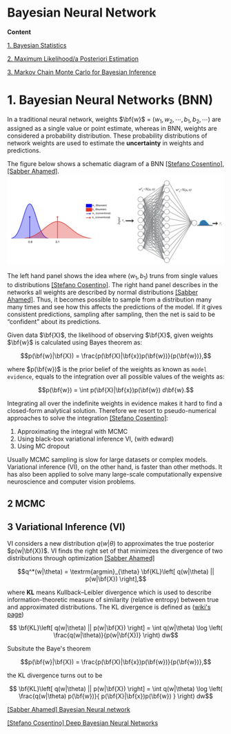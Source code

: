 # Bayesian Neural Network

**Content**

[1. Bayesian Statistics](https://github.com/HsiangHung/MachineLearningNote/tree/master/Bayesian%20and%20MCMC#1-bayesian-statistics)

[2. Maximum Likelihood/a Posteriori Estimation](https://github.com/HsiangHung/MachineLearningNote/tree/master/Bayesian%20and%20MCMC#2-maximum-likelihooda-posteriori-estimation)


[3. Markov Chain Monte Carlo for Bayesian Inference](https://github.com/HsiangHung/MachineLearningNote/tree/master/Bayesian%20and%20MCMC#3-markov-chain-monte-carlo-for-bayesian-inference)



# 1. Bayesian Neural Networks (BNN)


In a traditional neural network, weights $\bf{w}$ = $(w_1, w_2, \cdots, b_1, b_2, \cdots)$ are assigned as a single value or point estimate, whereas in BNN, weights are considered a probability distribution. These probability distributions of network weights are used to estimate the **uncertainty** in weights and predictions. 

The figure below shows a schematic diagram of a BNN [[Stefano Cosentino]][Deep Bayesian Neural Networks], [[Sabber Ahamed]][Bayesian Neural network].
![](images/weight_distribution.png)

The left hand panel shows the idea where $(w_1, b_1)$ truns from single values to distributions [[Stefano Cosentino]][Deep Bayesian Neural Networks]. The right hand panel describes in the networks all weights are described by normal distributions [[Sabber Ahamed]][Bayesian Neural network]. Thus, it becomes possible to sample from a distribution many many times and see how this affects the predictions of the model. If it gives consistent predictions, sampling after sampling, then the net is said to be “confident” about its predictions.

Given data $\bf{X}$, the likelihood of observing $\bf{X}$, given weights $\bf{w}$ is calculated using Bayes theorem as:

$$p(\bf{w}|\bf{X}) = \frac{p(\bf{X}|\bf{x})p(\bf{w})}{p(\bf{w})},$$

where $p(\bf{w})$ is the prior belief of the weights as known as `model evidence`, equals to the integration over all possible values of the weights as:

$$p(\bf{w}) = \int p(\bf{X}|\bf{x})p(\bf{w}) d\bf{w}.$$

Integrating all over the indefinite weights in evidence makes it hard to find a closed-form analytical solution. Therefore we resort to pseudo-numerical approaches to solve the integration [[Stefano Cosentino]][Deep Bayesian Neural Networks]:

1. Approximating the integral with MCMC
2. Using black-box variational inference VI, (with edward)
3. Using MC dropout

Usually MCMC sampling is slow for large datasets or complex models. Variational inference (VI), on the other hand, is faster than other methods. It has also been applied to solve many large-scale computationally expensive neuroscience and computer vision problems.


## 2 MCMC

## 3 Variational Inference (VI)

VI considers a new distribution $q(w|\theta)$ to approximates the true posterior $p(w|\bf{X})$. VI finds the right set of that minimizes the divergence of two distributions through optimization [[Sabber Ahamed]][Bayesian Neural network]

$$q^*(w|\theta) = \textrm{argmin}_{\theta} \bf{KL}\left[ q(w|\theta) || p(w|\bf{X}) \right],$$

where **KL** means Kullback–Leibler divergence which is used to describe information-theoretic measure of similarity (relative entropy) between true and approximated distributions. The KL divergence is defined as ([wiki's page](https://en.wikipedia.org/wiki/Kullback%E2%80%93Leibler_divergence))

$$ \bf{KL}\left[ q(w|\theta) || p(w|\bf{X}) \right] = \int q(w|\theta) \log \left( \frac{q(w|\theta)}{p(w|\bf{X})} \right) dw$$

Subsitute the Baye's theorem 

$$p(\bf{w}|\bf{X}) = \frac{p(\bf{X}|\bf{x})p(\bf{w})}{p(\bf{w})},$$

the KL divergence turns out to be

$$ \bf{KL}\left[ q(w|\theta) || p(w|\bf{X}) \right] = \int q(w|\theta) \log \left( \frac{q(w|\theta) p(\bf{w})}{ p(\bf{X}|\bf{x})p(\bf{w}) } \right) dw$$


[Bayesian Neural network]: https://towardsdatascience.com/bayesian-neural-network-7041dd09f2cc
[[Sabber Ahamed] Bayesian Neural network](https://towardsdatascience.com/bayesian-neural-network-7041dd09f2cc)



[Deep Bayesian Neural Networks]: https://stefano-cosentino.medium.com/deep-bayesian-neural-networks-952763a9537
[[Stefano Cosentino] Deep Bayesian Neural Networks](https://stefano-cosentino.medium.com/deep-bayesian-neural-networks-952763a9537)



